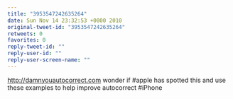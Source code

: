 ```yaml
---
title: "3953547242635264"
date: Sun Nov 14 23:32:53 +0000 2010
original-tweet-id: "3953547242635264"
retweets: 0
favorites: 0
reply-tweet-id: ""
reply-user-id: ""
reply-user-screen-name: ""
---
```

http://damnyouautocorrect.com wonder if #apple has spotted this and use these examples to help improve autocorrect #iPhone
